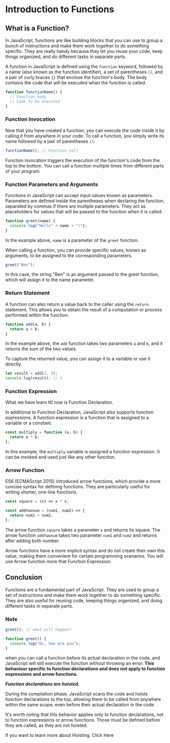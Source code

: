 # Introduction to Functions

## What is a Function?

In JavaScript, functions are like building blocks that you can use to group a bunch of instructions and make them work together to do something specific. They are really handy because they let you reuse your code, keep things organized, and do different tasks in separate parts.

A function in JavaScript is defined using the `function` keyword, followed by a name (also known as the function identifier), a set of parentheses `()`, and a pair of curly braces `{}` that enclose the function's body. The body contains the code that will be executed when the function is called.

```js
function functionName() {
  // Function body
  // Code to be executed
}
```

### **Function Invocation**

Now that you have created a function, you can execute the code inside it by calling it from anywhere in your code. To call a function, you simply write its name followed by a pair of parentheses `()`.

```js
functionName(); // Function call
```

Function invocation triggers the execution of the function's code from the top to the bottom. You can call a function multiple times from different parts of your program.

### **Function Parameters and Arguments**

Functions in JavaScript can accept input values known as parameters. Parameters are defined inside the parentheses when declaring the function, separated by commas if there are multiple parameters. They act as placeholders for values that will be passed to the function when it is called.

```js
function greet(name) {
  console.log("Hello" + name + "!");
}
```

In the example above, `name` is a parameter of the `greet` function.

When calling a function, you can provide specific values, known as arguments, to be assigned to the corresponding parameters.

```js
greet("Ben");
```

In this case, the string "Ben" is an argument passed to the greet function, which will assign it to the name parameter.

### **Return Statement**

A function can also return a value back to the caller using the `return` statement. This allows you to obtain the result of a computation or process performed within the function.

```js
function add(a, b) {
  return a + b;
}
```

In the example above, the `add` function takes two parameters `a` and `b`, and it returns the sum of the two values.

To capture the returned value, you can assign it to a variable or use it directly.

```js
let result = add(2, 3);
console.log(result); // 5
```

### **Function Expression**

What we have learn till now is Function Declaration.

In additional to Function Declaration, JavaScript also supports function expressions. A function expression is a function that is assigned to a variable or a constant.

```js
const multiply = function (a, b) {
  return a * b;
};
```

In this example, the `multiply` variable is assigned a function expression. It can be invoked and used just like any other function.

### **Arrow Function**

ES6 (ECMAScript 2015) introduced arrow functions, which provide a more concise syntax for defining functions. They are particularly useful for writing shorter, one-line functions.

```js
const square = (x) => x * x;

const addtwonum = (num1, num2) => {
  return num1 + num2;
};
```

The arrow function `square` takes a parameter `x` and returns its square.
The arrow function `addtwonum` takes two parameter `num1` and `num2` and returns after adding both number.

Arrow functions have a more implicit syntax and do not create their own this value, making them convenient for certain programming scenarios. You will use Arrow function more that Function Expression.

## Conclusion

Functions are a fundamental part of JavaScript. They are used to group a set of instructions and make them work together to do something specific. They are also useful for reusing code, keeping things organized, and doing different tasks in separate parts.

### **Note**

```js
greet(); // what will happen?

function greet() {
  console.log("Hi, how are you");
}
```

when you can call a function before its actual declaration in the code, and JavaScript will still execute the function without throwing an error. **This behaviour specific to function declarations and does not apply to function expressions and arrow functions.**

**_Function declarations are hoisted._**

During the compilation phase, JavaScript scans the code and hoists function declarations to the top, allowing them to be called from anywhere within the same scope, even before their actual declaration in the code.

It's worth noting that this behavior applies only to function declarations, not to function expressions or arrow functions. Those must be defined before they are called, as they are not hoisted.

If you want to learn more about Hoisting. Click Here
